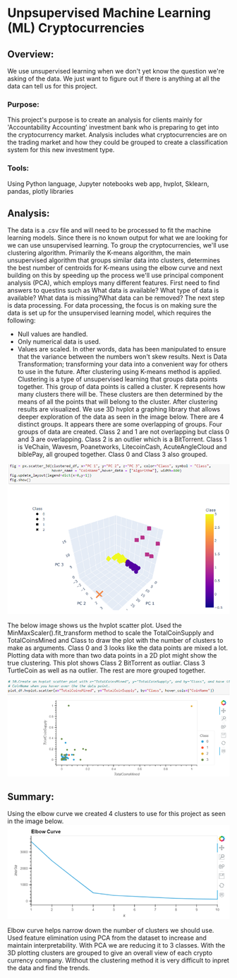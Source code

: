 # Unpsupervised Machine Learning (ML) Cryptocurrencies
## Overview:
We use unsupervised learning when we don't yet know the question we're asking of the data. We just want to figure out if there is anything at all the data can tell us for this project.
### Purpose: 
This project's purpose is to create an analysis for clients mainly for 'Accountability Accounting' investment bank who is preparing to get into the cryptocurrency market. Analysis includes what cryptocurrencies are on the trading market and how they could be grouped to create a classification system for this new investment type.
### Tools:
Using Python language, Jupyter notebooks web app, hvplot, Sklearn, pandas, plotly libraries 
## Analysis:
The data is a .csv file and will need to be processed to fit the machine learning models. Since there is no known output for what we are looking for we can use unsupervised learning. To group the cryptocurrencies, we'll use clustering algorithm. Primarily the K-means algorithm, the main unsupervised algorithm that groups similar data into clusters, determines the best number of centroids for K-means using the elbow curve and next building on this by speeding up the process we'll use principal component analysis (PCA), which employs many different features.
First need to find answers to questins such as What data is available?
What type of data is available? What data is missing?What data can be removed?
The next step is data processing. For data processing, the focus is on making sure the data is set up for the unsupervised learning model, which requires the following:
- Null values are handled.
- Only numerical data is used.
- Values are scaled. In other words, data has been manipulated to ensure that the variance between the numbers won't skew results.
Next is Data Transformation; transforming your data into a convenient way for others to use in the future. After clustering using K-means method is applied. Clustering is a type of unsupervised learning that groups data points together. This group of data points is called a cluster. K represents how many clusters there will be. These clusters are then determined by the means of all the points that will belong to the cluster.
After clustering results are visualized. We use 3D hvplot a graphing library that allows deeper exploration of the data as seen in the image below. There are 4 distinct groups. It appears there are some overlapping of groups. Four groups of data are created. Class 2 and 1 are not overlapping but class 0 and 3 are overlapping. Class 2 is an outlier which is a BitTorrent. Class 1 is VeChain, Wavesm, Poanetworks, LitecoinCash, AcuteAngleCloud and biblePay, all grouped together.
Class 0 and Class 3 also grouped.

![This is an image for 3D scatter plot](images/3DCluster.PNG)

The below image shows us the hvplot scatter plot. Used the MinMaxScaler().fit_transform method to scale the TotalCoinSupply and TotalCoinsMined and Class to draw the plot with the number of clusters to make as arguments. Class 0 and 3 looks like the data points are mixed a lot. Plotting data with more than two data points in a 2D plot might show the true clustering. This plot shows Class 2 BitTorrent as outliar. Class 3 TurtleCoin as well as na outlier. The rest are more grouped together.

![This is an image for 2D scatter plot](images/hvplot.PNG)

## Summary:
Using the elbow curve we created 4 clusters to use for this project as seen in the image below.
![This is an image for elbow curve plot](images/elbow.PNG)

 Elbow curve helps narrow down the number of clusters we should use. Used feature elimination using PCA from the dataset to increase and maintain interpretability. With PCA we are reducing it to 3 classes. With the 3D plotting clusters are grouped to give an overall view of each crypto currency company. Without the clustering method it is very difficult to inpret the data and find the trends.